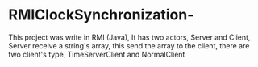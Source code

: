 # RMIClockSynchronization-

This project was write in RMI (Java), It has two actors, Server and Client, Server receive a string's array, this send the array to the client, there are two client's type, TimeServerClient and NormalClient

